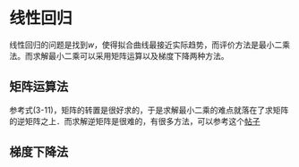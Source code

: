 # 线性回归

线性回归的问题是找到*w*，使得拟合曲线最接近实际趋势，而评价方法是最小二乘法。而求解最小二乘可以采用矩阵运算以及梯度下降两种方法。

## 矩阵运算法

参考式(3-11)，矩阵的转置是很好求的，于是求解最小二乘的难点就落在了求矩阵的逆矩阵之上．而求解逆矩阵是很难的，有很多方法，可以参考这个[帖子](https://www.zhihu.com/question/19584577)

## 梯度下降法
